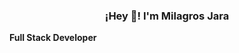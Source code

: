  <h3 align="center">¡Hey 👋! I'm Milagros Jara</h3>
</p>
<p><strong>Full Stack Developer</strong></p>


